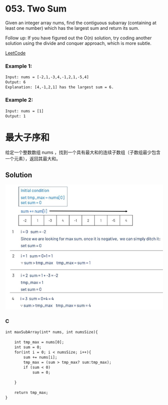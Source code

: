 # 053. Two Sum
Given an integer array nums, find the contiguous subarray (containing at least one number) which has the largest sum and return its sum.

Follow up: If you have figured out the O(n) solution, try coding another solution using the divide and conquer approach, which is more subtle.

[LeetCode](https://leetcode.com/problems/two-sum/)  

### Example 1:
```
Input: nums = [-2,1,-3,4,-1,2,1,-5,4]
Output: 6
Explanation: [4,-1,2,1] has the largest sum = 6.
```

### Example 2:
```
Input: nums = [1]
Output: 1
```

# 最大子序和
给定一个整数数组 nums ，找到一个具有最大和的连续子数组（子数组最少包含一个元素），返回其最大和。  

## Solution
<img src="img/053.JPG" width = "500"/>

### C
```
int maxSubArray(int* nums, int numsSize){
    
    int tmp_max = nums[0]; 
    int sum = 0;
    for(int i = 0; i < numsSize; i++){
        sum += nums[i];
        tmp_max = (sum > tmp_max? sum:tmp_max);
        if (sum < 0)
            sum = 0;
                           
    }

    return tmp_max;
}
```




